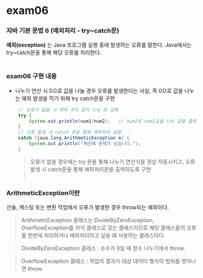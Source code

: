 # exam06

### **자바 기본 문법 6 (예외처리 - try~catch문)**
**예외(exception)** 는 Java 프로그램 실행 중에 발생하는 오류를 말한다. Java에서는 try~catch문을 통해 해당 오류를 처리한다.  <br></br>

### **exam06 구현 내용**
- 나누기 연산 시 0으로 값을 나눌 경우 오류를 발생한다는 사실, 즉 0으로 값을 나누는 예외 발생을 막기 위해 try catch문을 구현

   ```java
    // 오류가 없을 시 예외 처리 없이 try 문 실행
    try {
        System.out.println(num1/num2);   // num2로 num1값을 나눈 값을 출력
    }
    // 오류 발생 시 catch 문을 통해 예외처리 실행
    catch (java.lang.ArithmeticException e) {
        System.out.println("계산에 문제가 있습니다.");
    }
   ```

   > 오류가 없을 경우에는 try 문을 통해 나누기 연산식을 정상 작동시키고, 오류 발생 시 catch문을 통해 예외처리문을 출력하도록 구현
<br></br>

### **ArithmeticException이란**
산술, 캐스팅 또는 변환 작업에서 오류가 발생한 경우 throw되는 예외이다.
> ArithmeticException 클래스는 DivideByZeroException, OverflowException를 자식 클래스로 갖는 클래스이므로 해당 클래스들의 오류를 한번에 처리하거나 예외처리하고 싶을 떄 사용하는 클래스이다.

> DivideByZeroException 클래스 : 수수가 0일 때 정수 나누기에서 throw.

> OverflowException 클래스 : 작업의 결과가 대상 데이터 형식의 범위를 벗어나면 throw.